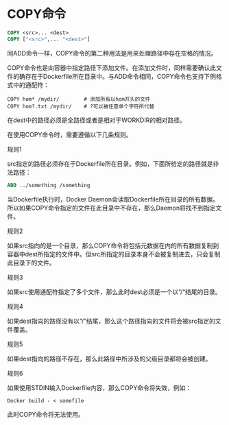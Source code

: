 # COPY命令

```dockerfile
COPY <src>... <dest>
COPY ["<src>",... "<dest>"]
```

同ADD命令一样，COPY命令的第二种用法是用来处理路径中存在空格的情况。

COPY命令也是向容器中指定路径下添加文件。在添加文件时，同样需要确认此文件的确存在于Dockerfile所在目录中。与ADD命令相同，COPY命令也支持下例格式中的通配符：

```shell
COPY hom* /mydir/        # 添加所有以hom开头的文件
COPY hom?.txt /mydir/    # ?可以被任意单个字符所代替
```

在dest中的路径必须是全路径或者是相对于WORKDIR的相对路径。

在使用COPY命令时，需要遵循以下几条规则。

规则1

src指定的路径必须存在于Dockerfile所在目录。例如，下面所给定的路径就是非法路径：

```dockerfile
ADD ../something /something
```

当Dockerfile执行时，Docker Daemon会读取Dockerfile所在目录的所有数据。所以如果COPY命令指定的文件在此目录中不存在，那么Daemon将找不到指定文件。

规则2

如果src指向的是一个目录，那么COPY命令将包括元数据在内的所有数据复制到容器中dest所指定的文件中。但src所指定的目录本身不会被复制进去，只会复制此目录下的文件。

规则3

如果src使用通配符指定了多个文件，那么此时dest必须是一个以“/”结尾的目录。

规则4

如果dest指向的路径没有以“/”结尾，那么这个路径指向的文件将会被src指定的文件覆盖。

规则5

如果dest指向的路径不存在，那么此路径中所涉及的父级目录都将会被创建。

规则6

如果使用STDIN输入Dockerfile内容，那么COPY命令将失效，例如：

```shell
Docker build - < somefile
```

此时COPY命令将无法使用。
